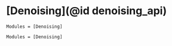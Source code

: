 # [Denoising](@id denoising_api)

```@index
Modules = [Denoising]
```

```@autodocs
Modules = [Denoising]
```